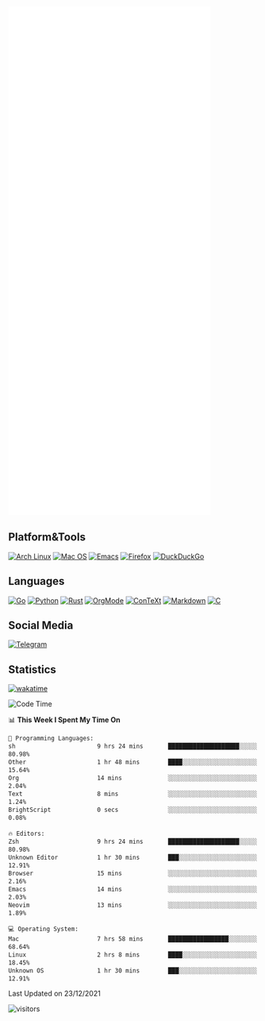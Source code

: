![Metrics](https://github.com/SteamedFish/SteamedFish/blob/master/github-metrics.svg)

## Platform&Tools

[![Arch Linux](https://img.shields.io/badge/ArchLinux-1793D1?logo=arch-linux&logoColor=fff&style=flat-square)](https://archlinux.org/)
[![Mac OS](https://img.shields.io/badge/MacOS-000000?style=flat-square&logo=macos&logoColor=F0F0F0)](https://www.apple.com/macos/)
[![Emacs](https://img.shields.io/badge/Emacs-%237F5AB6.svg?&style=flat-square&logo=gnu-emacs&logoColor=white)](https://www.gnu.org/software/emacs/)
[![Firefox](https://img.shields.io/badge/Firefox-FF7139?style=flat-square&logo=Firefox-Browser&logoColor=white)](https://firefox.com/)
[![DuckDuckGo](https://img.shields.io/badge/DuckDuckGo-DE5833?style=flat-square&logo=DuckDuckGo&logoColor=white)](https://duckduckgo.com/)

## Languages

[![Go](https://img.shields.io/badge/Golang-%2300ADD8.svg?style=flat-square&logo=go&logoColor=white)](https://golang.org/)
[![Python](https://img.shields.io/badge/Python-3670A0?style=flat-square&logo=python&logoColor=ffdd54)](https://www.python.org/)
[![Rust](https://img.shields.io/badge/Rust-%23000000.svg?style=flat-square&logo=rust&logoColor=white)](https://www.rust-lang.org/)
[![OrgMode](https://img.shields.io/badge/OrgMode-%23000000.svg?style=flat-square&logo=org&logoColor=white)](https://orgmode.org/)
[![ConTeXt](https://img.shields.io/badge/ConTeXt-%23008080.svg?style=flat-square&logo=latex&logoColor=white)](https://contextgarden.net/)
[![Markdown](https://img.shields.io/badge/MarkDown-%23000000.svg?style=flat-square&logo=markdown&logoColor=white)](https://daringfireball.net/projects/markdown/)
[![C](https://img.shields.io/badge/C-%2300599C.svg?style=flat-square&logo=c&logoColor=white)](https://www.iso.org/standard/74528.html)

## Social Media

[![Telegram](https://img.shields.io/badge/SteamedFish-2CA5E0?style=social&logo=telegram&logoColor=white)](https://t.me/SteamedFish)

## Statistics
[![wakatime](https://wakatime.com/badge/user/168280d6-fcf2-4b4f-ad3a-dc4612f35b38.svg)](https://wakatime.com/@168280d6-fcf2-4b4f-ad3a-dc4612f35b38)

<!--START_SECTION:waka-->
![Code Time](http://img.shields.io/badge/Code%20Time-1%2C527%20hrs%2053%20mins-blue)

📊 **This Week I Spent My Time On** 

```text
💬 Programming Languages: 
sh                       9 hrs 24 mins       ████████████████████░░░░░   80.98% 
Other                    1 hr 48 mins        ████░░░░░░░░░░░░░░░░░░░░░   15.64% 
Org                      14 mins             ░░░░░░░░░░░░░░░░░░░░░░░░░   2.04% 
Text                     8 mins              ░░░░░░░░░░░░░░░░░░░░░░░░░   1.24% 
BrightScript             0 secs              ░░░░░░░░░░░░░░░░░░░░░░░░░   0.08%

🔥 Editors: 
Zsh                      9 hrs 24 mins       ████████████████████░░░░░   80.98% 
Unknown Editor           1 hr 30 mins        ███░░░░░░░░░░░░░░░░░░░░░░   12.91% 
Browser                  15 mins             ░░░░░░░░░░░░░░░░░░░░░░░░░   2.16% 
Emacs                    14 mins             ░░░░░░░░░░░░░░░░░░░░░░░░░   2.03% 
Neovim                   13 mins             ░░░░░░░░░░░░░░░░░░░░░░░░░   1.89%

💻 Operating System: 
Mac                      7 hrs 58 mins       █████████████████░░░░░░░░   68.64% 
Linux                    2 hrs 8 mins        ████░░░░░░░░░░░░░░░░░░░░░   18.45% 
Unknown OS               1 hr 30 mins        ███░░░░░░░░░░░░░░░░░░░░░░   12.91%

```


 Last Updated on 23/12/2021
<!--END_SECTION:waka-->

![visitors](https://visitor-badge.laobi.icu/badge?page_id=SteamedFish.SteamedFish)
